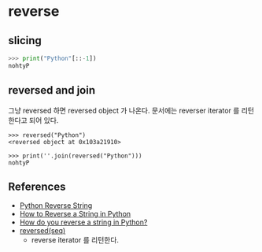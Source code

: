 # reverse

## slicing
```python
>>> print("Python"[::-1])
nohtyP
```

## reversed and join
그냥 reversed 하면 reversed object 가 나온다. 문서에는 reverser iterator 를 리턴한다고 되어 있다.
```
>>> reversed("Python")
<reversed object at 0x103a21910>
```

```
>>> print(''.join(reversed("Python")))
nohtyP
```

## References
* [Python Reverse String](https://www.journaldev.com/23647/python-reverse-string)
* [How to Reverse a String in Python](https://www.w3schools.com/python/python_howto_reverse_string.asp)
* [How do you reverse a string in Python?](https://www.educative.io/edpresso/how-do-you-reverse-a-string-in-python)
* [reversed(seq)](https://docs.python.org/3/library/functions.html#reversed)
  * reverse iterator 를 리턴한다. 